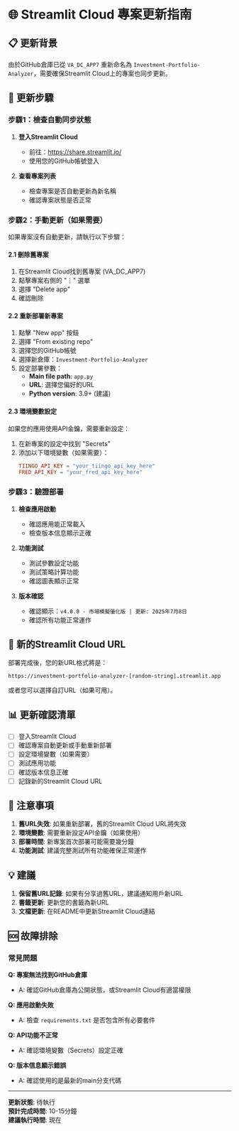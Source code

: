 # 🌐 Streamlit Cloud 專案更新指南

## 📋 更新背景

由於GitHub倉庫已從 `VA_DC_APP7` 重新命名為 `Investment-Portfolio-Analyzer`，需要確保Streamlit Cloud上的專案也同步更新。

## 🔄 更新步驟

### 步驟1：檢查自動同步狀態

1. **登入Streamlit Cloud**
   - 前往：https://share.streamlit.io/
   - 使用您的GitHub帳號登入

2. **查看專案列表**
   - 檢查專案是否自動更新為新名稱
   - 確認專案狀態是否正常

### 步驟2：手動更新（如果需要）

如果專案沒有自動更新，請執行以下步驟：

#### 2.1 刪除舊專案
1. 在Streamlit Cloud找到舊專案 (VA_DC_APP7)
2. 點擊專案右側的 "⋮" 選單
3. 選擇 "Delete app"
4. 確認刪除

#### 2.2 重新部署新專案
1. 點擊 "New app" 按鈕
2. 選擇 "From existing repo"
3. 選擇您的GitHub帳號
4. 選擇新倉庫：`Investment-Portfolio-Analyzer`
5. 設定部署參數：
   - **Main file path**: `app.py`
   - **URL**: 選擇您偏好的URL
   - **Python version**: 3.9+ (建議)

#### 2.3 環境變數設定
如果您的應用使用API金鑰，需要重新設定：

1. 在新專案的設定中找到 "Secrets"
2. 添加以下環境變數（如果需要）：
   ```toml
   TIINGO_API_KEY = "your_tiingo_api_key_here"
   FRED_API_KEY = "your_fred_api_key_here"
   ```

### 步驟3：驗證部署

1. **檢查應用啟動**
   - 確認應用能正常載入
   - 檢查版本信息顯示正確

2. **功能測試**
   - 測試參數設定功能
   - 測試策略計算功能
   - 確認圖表顯示正常

3. **版本確認**
   - 確認顯示：`v4.0.0 - 市場模擬優化版 | 更新: 2025年7月8日`
   - 確認所有功能正常運作

## 🔗 新的Streamlit Cloud URL

部署完成後，您的新URL格式將是：
```
https://investment-portfolio-analyzer-[random-string].streamlit.app
```
或者您可以選擇自訂URL（如果可用）。

## 📊 更新確認清單

- [ ] 登入Streamlit Cloud
- [ ] 確認專案自動更新或手動重新部署
- [ ] 設定環境變數（如果需要）
- [ ] 測試應用功能
- [ ] 確認版本信息正確
- [ ] 記錄新的Streamlit Cloud URL

## 🚨 注意事項

1. **舊URL失效**: 如果重新部署，舊的Streamlit Cloud URL將失效
2. **環境變數**: 需要重新設定API金鑰（如果使用）
3. **部署時間**: 新專案首次部署可能需要幾分鐘
4. **功能測試**: 建議完整測試所有功能確保正常運作

## 💡 建議

1. **保留舊URL記錄**: 如果有分享過舊URL，建議通知用戶新URL
2. **書籤更新**: 更新您的書籤為新URL
3. **文檔更新**: 在README中更新Streamlit Cloud連結

## 🆘 故障排除

### 常見問題

**Q: 專案無法找到GitHub倉庫**
- A: 確認GitHub倉庫為公開狀態，或Streamlit Cloud有適當權限

**Q: 應用啟動失敗**
- A: 檢查 `requirements.txt` 是否包含所有必要套件

**Q: API功能不正常**
- A: 確認環境變數（Secrets）設定正確

**Q: 版本信息顯示錯誤**
- A: 確認使用的是最新的main分支代碼

---

**更新狀態**: 待執行  
**預計完成時間**: 10-15分鐘  
**建議執行時間**: 現在 
